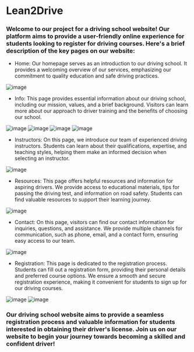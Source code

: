 # Lean2Drive

### Welcome to our project for a driving school website! Our platform aims to provide a user-friendly online experience for students looking to register for driving courses. Here's a brief description of the key pages on our website:

- Home: Our homepage serves as an introduction to our driving school. It provides a welcoming overview of our services, emphasizing our commitment to quality education and safe driving practices.

![image](https://github.com/jasser-cherif/Learn2Drive/assets/120514151/bca9c8aa-9fa1-44a1-8dad-6c96e8dc6cf7)


- Info: This page provides essential information about our driving school, including our mission, values, and a brief background. Visitors can learn more about our approach to driver training and the benefits of choosing our school.

![image](https://github.com/jasser-cherif/Learn2Drive/assets/120514151/ebda9e6f-84cc-4d91-ba9c-6c7a2234f210)
![image](https://github.com/jasser-cherif/Learn2Drive/assets/120514151/07f0609a-cc32-46d3-8e46-f872ea269e94)
![image](https://github.com/jasser-cherif/Learn2Drive/assets/120514151/49a71e35-242d-4989-9982-5bb5947e19d1)
![image](https://github.com/jasser-cherif/Learn2Drive/assets/120514151/d3afa18e-a84f-4624-b886-babb94123309)

- Instructors: On this page, we introduce our team of experienced driving instructors. Students can learn about their qualifications, expertise, and teaching styles, helping them make an informed decision when selecting an instructor.

![image](https://github.com/jasser-cherif/Learn2Drive/assets/120514151/9cab16a8-e1c0-4d37-9f61-aea3d54cae6a)

- Resources: This page offers helpful resources and information for aspiring drivers. We provide access to educational materials, tips for passing the driving test, and information on road safety. Students can find valuable resources to support their learning journey.

![image](https://github.com/jasser-cherif/Learn2Drive/assets/120514151/6607d02a-f17b-4117-9f38-0464c0561756)

- Contact: On this page, visitors can find our contact information for inquiries, questions, and assistance. We provide multiple channels for communication, such as phone, email, and a contact form, ensuring easy access to our team.

![image](https://github.com/jasser-cherif/Learn2Drive/assets/120514151/a48ee4b7-558e-4080-93fa-f514a2cfcbad)


- Registration: This page is dedicated to the registration process. Students can fill out a registration form, providing their personal details and preferred course options. We ensure a smooth and secure registration experience, making it convenient for students to sign up for our driving courses.

![image](https://github.com/jasser-cherif/Learn2Drive/assets/120514151/378bce20-d06f-483e-9cdd-b9b3ef4fbf19)
![image](https://github.com/jasser-cherif/Learn2Drive/assets/120514151/6889d793-124e-43f6-9558-ec7edea8ea49)

### Our driving school website aims to provide a seamless registration process and valuable information for students interested in obtaining their driver's license. Join us on our website to begin your journey towards becoming a skilled and confident driver!
##
 


